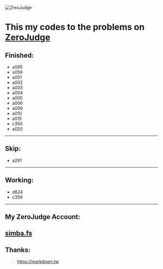 ![ ZreoJudge](https://github.com/simbafs/zerojudge/blob/master/img/zj.png)  

This my codes to the problems on [ZeroJudge](https://zerojudge.tw/)
===================================================================
**Finished:**  
-----------
* a095  
* a059  
* a001
* a002
* a003
* a004
* a005
* a006
* a009
* a010
* a015
* c350  
* a020
---
**Skip:**  
------------
* a291    
---
**Working:**  
------------
* d624
* c359
---
**My ZeroJudge Account:**  
-------------------------
[simba.fs](https://zerojudge.tw/UserStatistic?id=70712)
---
**Thanks:**  
-----------
><https://markdown.tw>  

